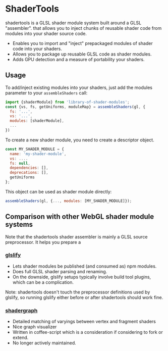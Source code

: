# ShaderTools

shadertools is a GLSL shader module system built around a GLSL "assembler". that allows you to inject chunks of reusable shader code from modules into your shader source code.

* Enables you to import and "inject" prepackaged modules of shader code into your shaders.
* Allows you to package up reusable GLSL code as shader modules.
* Adds GPU detection and a measure of portability your shaders.


## Usage

To add/inject existing modules into your shaders, just add the modules parameter to your `assembleShaders` call:

```js
import {shaderModule} from 'library-of-shader-modules';
const {vs, fs, getUniforms, moduleMap} = assembleShaders(gl, {
  fs: '...',
  vs: '...',
  modules: [shaderModule],
  ...
})
```

To create a new shader module, you need to create a descriptor object.

```js
const MY_SHADER_MODULE = {
  name: 'my-shader-module',
  vs: ....
  fs: null,
  dependencies: [],
  deprecations: [],
  getUniforms
};
```

This object can be used as shader module directly:

```js
assembleShaders(gl, {..., modules: [MY_SHADER_MODULE]});
```


## Comparison with other WebGL shader module systems

Note that the shadertools shader assembler is mainly a GLSL source preprocessor. It helps you prepare a

### [glslify](https://github.com/glslify/glslify)

* Lets shader modules be published (and consumed as) npm modules.
* Does full GLSL shader parsing and renaming.
* On the downside, glslify setups typically involve build tool plugins, which can be a complication.

Note: shadertools doesn't touch the preprocessor definitions used by glslify, so running glslify either before or after shadertools should work fine.


### [shadergraph](https://github.com/unconed/shadergraph)

* Detailed matching of varyings between vertex and fragment shaders
* Nice graph visualizer
* Written in coffee-script which is a consideration if considering to fork or extend.
* No longer actively maintained.
